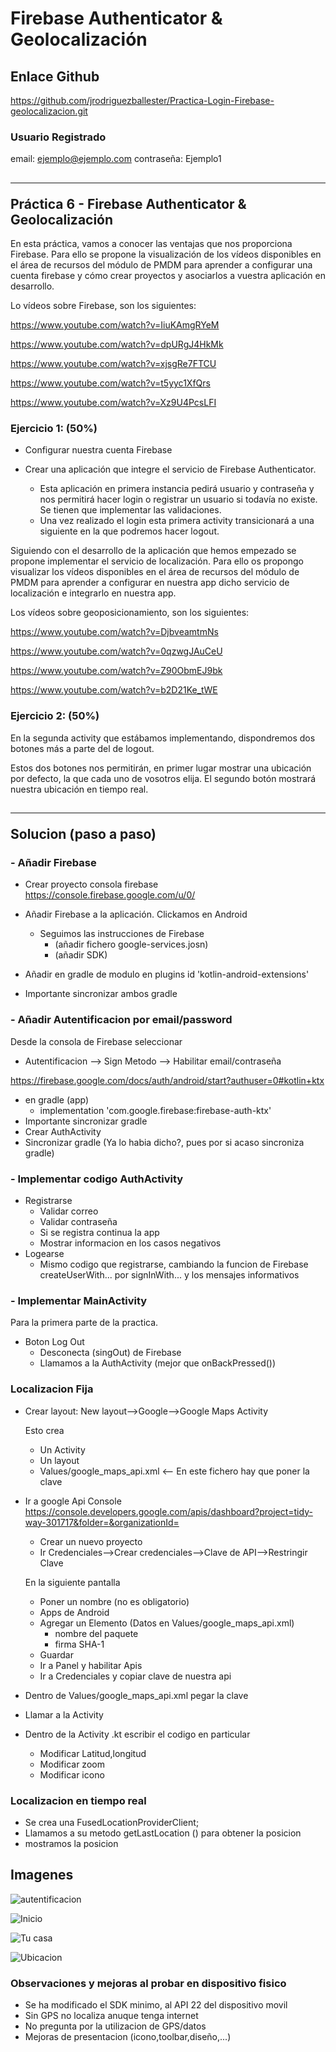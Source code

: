 # Firebase Authenticator & Geolocalización

## Enlace Github

<https://github.com/jrodriguezballester/Practica-Login-Firebase-geolocalizacion.git>

### Usuario Registrado

email: ejemplo@ejemplo.com
contraseña: Ejemplo1

## <hr/> Práctica 6 - Firebase Authenticator & Geolocalización

En esta práctica, vamos a conocer las ventajas que nos proporciona Firebase. Para ello se
propone la visualización de los vídeos disponibles en el área de recursos del módulo de
PMDM para aprender a configurar una cuenta firebase y cómo crear proyectos y asociarlos
a vuestra aplicación en desarrollo.

Lo vídeos sobre Firebase, son los siguientes:

<https://www.youtube.com/watch?v=IiuKAmgRYeM>

<https://www.youtube.com/watch?v=dpURgJ4HkMk>

<https://www.youtube.com/watch?v=xjsgRe7FTCU>

<https://www.youtube.com/watch?v=t5yyc1XfQrs>

<https://www.youtube.com/watch?v=Xz9U4PcsLFI>

### Ejercicio 1: (50%)

- Configurar nuestra cuenta Firebase
- Crear una aplicación que integre el servicio de Firebase Authenticator.

  - Esta aplicación en primera instancia pedirá usuario y contraseña y nos permitirá hacer login o registrar un usuario si todavía no existe. Se tienen que implementar las validaciones.
  - Una vez realizado el login esta primera activity transicionará a una siguiente en la que podremos hacer logout.

Siguiendo con el desarrollo de la aplicación que hemos empezado se propone implementar
el servicio de localización. Para ello os propongo visualizar los vídeos disponibles en el área de recursos del módulo de PMDM para aprender a configurar en nuestra app dicho servicio
de localización e integrarlo en nuestra app.

Los vídeos sobre geoposicionamiento, son los siguientes:

<https://www.youtube.com/watch?v=DjbveamtmNs>

<https://www.youtube.com/watch?v=0qzwgJAuCeU>

<https://www.youtube.com/watch?v=Z90ObmEJ9bk>

<https://www.youtube.com/watch?v=b2D21Ke_tWE>

### Ejercicio 2: (50%)

En la segunda activity que estábamos implementando, dispondremos dos botones más a
parte del de logout.

Estos dos botones nos permitirán, en primer lugar mostrar una ubicación por defecto, la que
cada uno de vosotros elija. El segundo botón mostrará nuestra ubicación en tiempo real.

## <hr/>Solucion (paso a paso)

### - Añadir Firebase

- Crear proyecto consola firebase <https://console.firebase.google.com/u/0/>

- Añadir Firebase a la aplicación. Clickamos en Android
  - Seguimos las instrucciones de Firebase
    - (añadir fichero google-services.josn)
    - (añadir SDK)
- Añadir en gradle de modulo en plugins  id 'kotlin-android-extensions'
- Importante sincronizar ambos gradle

### - Añadir Autentificacion por email/password

Desde la consola de Firebase seleccionar

- Autentificacion --> Sign Metodo --> Habilitar email/contraseña

<https://firebase.google.com/docs/auth/android/start?authuser=0#kotlin+ktx>

- en gradle (app)
  - implementation 'com.google.firebase:firebase-auth-ktx'
- Importante sincronizar gradle
- Crear AuthActivity
- Sincronizar gradle (Ya lo habia dicho?, pues por si acaso sincroniza gradle)

### - Implementar codigo AuthActivity

- Registrarse
  - Validar correo
  - Validar contraseña
  - Si se registra continua la app
  - Mostrar informacion en los casos negativos
- Logearse
  - Mismo codigo que registrarse, cambiando la funcion de Firebase createUserWith... por signInWith... y los mensajes informativos

### - Implementar MainActivity

Para la primera parte de la practica.

- Boton Log Out
  - Desconecta (singOut) de Firebase
  - Llamamos a la AuthActivity (mejor que onBackPressed())

### Localizacion Fija

- Crear layout: New layout-->Google-->Google Maps Activity

  Esto crea
  - Un Activity
  - Un layout
  - Values/google_maps_api.xml   <-- En este fichero hay que poner la clave
- Ir a google Api Console
  <https://console.developers.google.com/apis/dashboard?project=tidy-way-301717&folder=&organizationId=>
  - Crear un nuevo proyecto
  - Ir Credenciales-->Crear credenciales-->Clave de API-->Restringir Clave

  En la siguiente pantalla
  - Poner un nombre (no es obligatorio)
  - Apps de Android
  - Agregar un Elemento (Datos en Values/google_maps_api.xml)
    - nombre del paquete
    - firma SHA-1
  - Guardar
  - Ir a Panel y habilitar Apis
  - Ir a Credenciales y copiar clave de nuestra api
- Dentro de Values/google_maps_api.xml pegar la clave
- Llamar a la Activity
- Dentro de la Activity .kt escribir el codigo en particular
  - Modificar Latitud,longitud
  - Modificar zoom
  - Modificar icono

### Localizacion en tiempo real

- Se crea una FusedLocationProviderClient;
- Llamamos a su metodo getLastLocation () para obtener la posicion
- mostramos la posicion

## Imagenes

![autentificacion](capturas/cap1.png)

![Inicio](capturas/cap2.png)

![Tu casa](capturas/cap3.png)

![Ubicacion](capturas/cap4.png)

### Observaciones y mejoras al probar en dispositivo fisico

- Se ha modificado el SDK minimo, al API 22 del dispositivo movil
- Sin GPS no localiza anuque tenga internet
- No pregunta por la utilizacion de GPS/datos
- Mejoras de presentacion (icono,toolbar,diseño,...)
